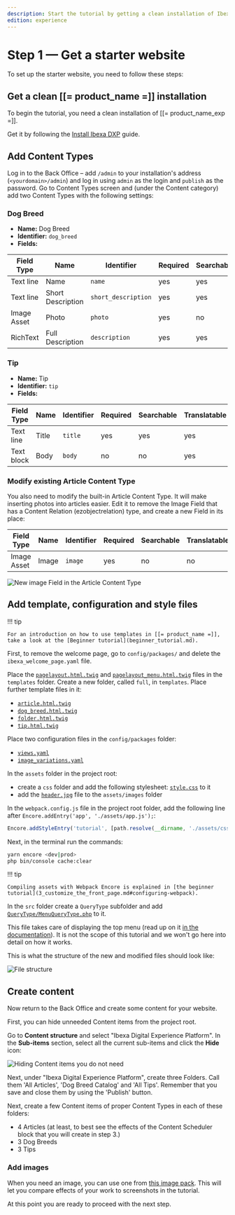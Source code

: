 ```yaml
---
description: Start the tutorial by getting a clean installation of Ibexa Experience and preparing initial content.
edition: experience
---
```


# Step 1 — Get a starter website

To set up the starter website, you need to follow these steps:

## Get a clean [[= product_name =]] installation

To begin the tutorial, you need a clean installation of [[= product_name_exp =]].

Get it by following the [Install Ibexa DXP](install_ibexa_dxp.md) guide.

## Add Content Types

Log in to the Back Office – add `/admin` to your installation's address (`<yourdomain>/admin`) and log in using `admin` as the login and `publish` as the password. Go to Content Types screen and (under the Content category) add two Content Types with the following settings:

### Dog Breed

- **Name:** Dog Breed
- **Identifier:** `dog_breed`
- **Fields:**

| Field Type | Name              | Identifier          | Required | Searchable | Translatable |
|------------|-------------------|---------------------|----------|------------|--------------|
| Text line  | Name              | `name`              | yes      | yes        | yes          |
| Text line  | Short Description | `short_description` | yes      | yes        | yes          |
| Image Asset | Photo             | `photo`             | yes      | no         | no           |
| RichText   | Full Description  | `description`       | yes      | yes        | yes          |

### Tip

- **Name:** Tip
- **Identifier:** `tip`
- **Fields:**

| Field Type  | Name  | Identifier | Required | Searchable | Translatable |
|-------------|-------|------------|----------|------------|--------------|
| Text line   | Title | `title`    | yes      | yes        | yes          |
| Text block  | Body  | `body`     | no       | no         | yes          |

### Modify existing Article Content Type

You also need to modify the built-in Article Content Type. It will make inserting photos into articles easier.
Edit it to remove the Image Field that has a Content Relation (ezobjectrelation) type, and create a new Field in its place:

| Field Type | Name  | Identifier | Required | Searchable | Translatable |
|------------|-------|------------|----------|------------|--------------|
| Image Asset | Image | `image`    |yes       |no          | no           |

![New image Field in the Article Content Type](enterprise_tut_image_in_article_ct.png)

## Add template, configuration and style files

!!! tip

    For an introduction on how to use templates in [[= product_name =]], take a look at the [Beginner tutorial](beginner_tutorial.md).

First, to remove the welcome page, go to `config/packages/` and delete the `ibexa_welcome_page.yaml` file.

Place the [`pagelayout.html.twig`](https://github.com/ibexa/documentation-developer/blob/master/code_samples/tutorials/page_tutorial_starting_point/templates/pagelayout.html.twig) and [`pagelayout_menu.html.twig`](https://github.com/ibexa/documentation-developer/blob/master/code_samples/tutorials/page_tutorial_starting_point/templates/pagelayout_menu.html.twig) files in the `templates` folder. Create a new folder, called `full`, in `templates`. Place further template files in it:

- [`article.html.twig`](https://github.com/ibexa/documentation-developer/blob/master/code_samples/tutorials/page_tutorial_starting_point/templates/full/article.html.twig)
- [`dog_breed.html.twig`](https://github.com/ibexa/documentation-developer/blob/master/code_samples/tutorials/page_tutorial_starting_point/templates/full/dog_breed.html.twig)
- [`folder.html.twig`](https://github.com/ibexa/documentation-developer/blob/master/code_samples/tutorials/page_tutorial_starting_point/templates/full/folder.html.twig)
- [`tip.html.twig`](https://github.com/ibexa/documentation-developer/blob/master/code_samples/tutorials/page_tutorial_starting_point/templates/full/tip.html.twig)

Place two configuration files in the `config/packages` folder:

- [`views.yaml`](https://github.com/ibexa/documentation-developer/blob/master/code_samples/tutorials/page_tutorial_starting_point/config/packages/views.yaml)
- [`image_variations.yaml`](https://github.com/ibexa/documentation-developer/blob/master/code_samples/tutorials/page_tutorial_starting_point/config/packages/image_variations.yaml)

In the `assets` folder in the project root:

- create a `css` folder and add the following stylesheet: [`style.css`](https://github.com/ibexa/documentation-developer/blob/master/code_samples/tutorials/page_tutorial_starting_point/assets/css/style.css) to it
- add the [`header.jpg`](https://github.com/ibexa/documentation-developer/blob/master/code_samples/tutorials/page_tutorial_starting_point/assets/images/header.jpg) file to the `assets/images` folder

In the `webpack.config.js` file in the project root folder, add the following line after `Encore.addEntry('app', './assets/app.js');`:

``` js
Encore.addStyleEntry('tutorial', [path.resolve(__dirname, './assets/css/style.css')]);
```

Next, in the terminal run the commands:

``` bash
yarn encore <dev|prod>
php bin/console cache:clear
```

!!! tip

    Compiling assets with Webpack Encore is explained in [the beginner tutorial](3_customize_the_front_page.md#configuring-webpack).

In the `src` folder create a `QueryType` subfolder and add [`QueryType/MenuQueryType.php`](https://github.com/ibexa/documentation-developer/blob/master/code_samples/tutorials/page_tutorial_starting_point/src/QueryType/MenuQueryType.php) to it.

This file takes care of displaying the top menu (read up on it [in the documentation](content_queries.md#query-types)).
It is not the scope of this tutorial and we won't go here into detail on how it works.

This is what the structure of the new and modified files should look like:

![File structure](enterprise_tut_file_structure.png)

## Create content

Now return to the Back Office and create some content for your website.

First, you can hide unneeded Content items from the project root.

Go to **Content structure** and select "Ibexa Digital Experience Platform".
In the **Sub-items** section, select all the current sub-items and click the **Hide** icon:

![Hiding Content items you do not need](enterprise_tut_hide_content.png)

Next, under "Ibexa Digital Experience Platform", create three Folders. Call them 'All Articles', 'Dog Breed Catalog' and 'All Tips'.
Remember that you save and close them by using the 'Publish' button.

Next, create a few Content items of proper Content Types in each of these folders:

- 4 Articles (at least, to best see the effects of the Content Scheduler block that you will create in step 3.)
- 3 Dog Breeds
- 3 Tips

### Add images

When you need an image, you can use one from [this image pack](img/photos.zip).
This will let you compare effects of your work to screenshots in the tutorial.

At this point you are ready to proceed with the next step.
